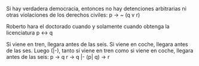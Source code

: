 Si hay verdadera democracia, entonces no hay detenciones arbitrarias ni otras violaciones de los derechos civiles:
p -> ~ (q v r)

Roberto hara el doctorado cuando y solamente cuando obtenga la licenciatura
p <-> q

Si viene en tren, llegara antes de las seis. Si viene en coche, llegara antes de las ses. Luego (|-), tanto si viene en tren como si viene en coche, llegara antes de las seis:
p -> q 
r -> q
|- (p| q) -> r
